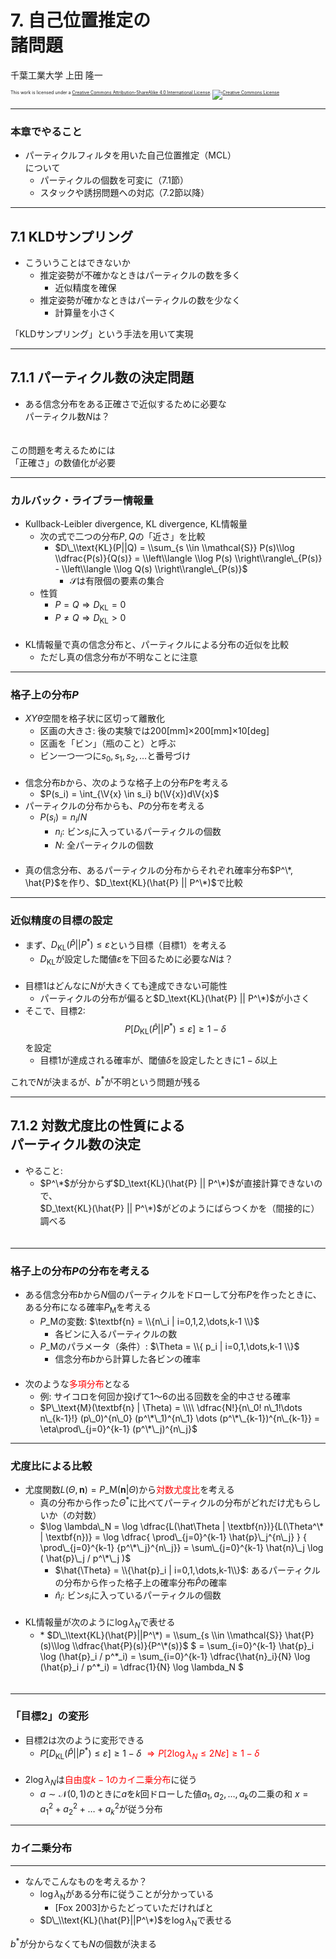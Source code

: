 $\newcommand{\V}[1]{\boldsymbol{#1}}$

# 7. 自己位置推定の<br />諸問題

千葉工業大学 上田 隆一

<p style="font-size:50%">
This work is licensed under a <a rel="license" href="http://creativecommons.org/licenses/by-sa/4.0/">Creative Commons Attribution-ShareAlike 4.0 International License</a>.
<a rel="license" href="http://creativecommons.org/licenses/by-sa/4.0/">
<img alt="Creative Commons License" style="border-width:0" src="https://i.creativecommons.org/l/by-sa/4.0/88x31.png" /></a>
</p>

---

### 本章でやること

* パーティクルフィルタを用いた自己位置推定（MCL）<br />について
    * パーティクルの個数を可変に（7.1節）
    * スタックや誘拐問題への対応（7.2節以降）

---

## 7.1 KLDサンプリング

* こういうことはできないか
    * 推定姿勢が不確かなときはパーティクルの数を多く
        * 近似精度を確保
    * 推定姿勢が確かなときはパーティクルの数を少なく
        * 計算量を小さく

「KLDサンプリング」という手法を用いて実現

---

## 7.1.1 パーティクル数の決定問題

* ある信念分布をある正確さで近似するために必要な<br />パーティクル数$N$は？<br />　

この問題を考えるためには<br />「正確さ」の数値化が必要

---

### カルバック・ライブラー情報量

* Kullback-Leibler divergence, KL divergence, KL情報量
    * 次の式で二つの分布$P,Q$の「近さ」を比較
        * $D\_\\text{KL}(P||Q) = \\sum_{s \\in \\mathcal{S}} P(s)\\log \\dfrac{P(s)}{Q(s)} = \\left\\langle \\log P(s) \\right\\rangle\_{P(s)} - \\left\\langle \\log Q(s) \\right\\rangle\_{P(s)}$
            * $\mathcal{S}$は有限個の要素の集合
    * 性質
        * $P=Q \Longrightarrow D_\text{KL} = 0$
        * $P\neq Q \Longrightarrow D_\text{KL} > 0$<br />　
* KL情報量で真の信念分布と、パーティクルによる分布の近似を比較
    * ただし真の信念分布が不明なことに注意


---

### 格子上の分布$P$

* $XY\theta$空間を格子状に区切って離散化
    * 区画の大きさ: 後の実験では200[mm]$\times$200[mm]$\times$10[deg]
    * 区画を「ビン」（瓶のこと）と呼ぶ
    * ビン一つ一つに$s_0, s_1, s_2, \dots$と番号づけ<br />　
* 信念分布$b$から、次のような格子上の分布$P$を考える
    * $P(s_i) = \int_{\V{x} \in s_i} b(\V{x})d\V{x}$
* パーティクルの分布からも、$P$の分布を考える
    * $P(s_i) = n_i/N$
        * $n_i$: ビン$s_i$に入っているパーティクルの個数
        * $N$: 全パーティクルの個数<br />　
* 真の信念分布、あるパーティクルの分布からそれぞれ確率分布$P^\*, \hat{P}$を作り、$D_\text{KL}(\hat{P} || P^\*)$で比較

---

### 近似精度の目標の設定

* まず、$D_\text{KL}(\hat{P} || P^*) \le\varepsilon$という目標（目標1）を考える
    * $D_\text{KL}$が設定した閾値$\varepsilon$を下回るために必要な$N$は？<br />　
* 目標1はどんなに$N$が大きくても達成できない可能性
    * パーティクルの分布が偏ると$D_\text{KL}(\hat{P} || P^\*)$が小さく
* そこで、目標2: $$P\left[ D_\text{KL}(\hat{P} || P^*) \le\varepsilon \right] \ge 1 - \delta$$
を設定
    * 目標1が達成される確率が、閾値$\delta$を設定したときに$1-\delta$以上

これで$N$が決まるが、$b^*$が不明という問題が残る

---

## 7.1.2 対数尤度比の性質による<br />パーティクル数の決定

* やること: 
    * $P^\*$が分からず$D_\text{KL}(\hat{P} || P^\*)$が直接計算できないので、<br />
    $D_\text{KL}(\hat{P} || P^\*)$がどのようにばらつくかを（間接的に）調べる<br />　

---

### 格子上の分布$P$の分布を考える

* ある信念分布$b$から$N$個のパーティクルをドローして分布$P$を作ったときに、ある分布になる確率$P_\text{M}$を考える
    * $P\_\text{M}$の変数: $\textbf{n} = \\{n\_i | i=0,1,2,\dots,k-1 \\}$
        * 各ビンに入るパーティクルの数
    * $P\_\text{M}$のパラメータ（条件）: $\Theta = \\{ p_i | i=0,1,\dots,k-1 \\}$
        * 信念分布$b$から計算した各ビンの確率<br />　
* 次のような<span style="color:red">多項分布</span>となる
    * 例: サイコロを何回か投げて1〜6の出る回数を全的中させる確率
    * $P\_\text{M}(\textbf{n} | \Theta) = \\\\ \dfrac{N!}{n\_0! n\_1!\dots n\_{k-1}!} (p\_0)^{n\_0} (p^\*\_1)^{n\_1} \dots (p^\*\_{k-1})^{n\_{k-1}} = \eta\prod\_{j=0}^{k-1} (p^\*\_j)^{n\_j}$


---

### 尤度比による比較

* 尤度関数$L(\Theta, \textbf{n}) = P\_\text{M}(\textbf{n} | \Theta)$から<span style="color:red">対数尤度比</span>を考える
    * 真の分布から作った$\Theta^*$に比べてパーティクルの分布がどれだけ尤もらしいか（の対数）
    * $\log \lambda\_N = \log \dfrac{L(\hat\Theta | \textbf{n})}{L(\Theta^\* | \textbf{n})} = \log \dfrac{ \prod\_{j=0}^{k-1} \hat{p}\_j^{n\_j} } { \prod\_{j=0}^{k-1} {p^\*\_j}^{n\_j}} =  \sum\_{j=0}^{k-1} \hat{n}\_j \log ( \hat{p}\_j / p^\*\_j )$ 
        * $\hat{\Theta} = \\{\hat{p}_i | i=0,1,\dots,k-1\\}$: あるパーティクルの分布から作った格子上の確率分布$\hat{P}$の確率
        * $\hat{n}_i$: ビン$s_i$に入っているパーティクルの個数<br />　
* KL情報量が次のように$\log \lambda_N$で表せる
    * \* $D\_\\text{KL}(\hat{P}||P^\*) = \\sum_{s \\in \\mathcal{S}} \hat{P}(s)\\log \\dfrac{\hat{P}(s)}{P^\*(s)}$
    $ = \sum\_{i=0}^{k-1} \hat{p}\_i \log (\hat{p}\_i / p^\*\_i) = \sum\_{i=0}^{k-1} \dfrac{\hat{n}\_i}{N} \log (\hat{p}\_i / p^\*\_i) = \dfrac{1}{N} \log \lambda_N $<br />　


---

### 「目標2」の変形

* 目標2は次のように変形できる
    * $P\left[ D_\text{KL}(\hat{P} || P^*) \le\varepsilon \right] \ge 1 - \delta$
    <span style="color:red">$\Longrightarrow P\left[ 2 \log \lambda_N \le 2N \varepsilon \right] \ge 1 - \delta$</span><br />　
* $2\log \lambda_N$は<span style="color:red">自由度$k-1$のカイ二乗分布</span>に従う
    * $a \sim \mathcal{N}(0, 1)$のときに$a$を$k$回ドローした値$a_1,a_2,\dots,a_k$の二乗の和
$x = a_1^2 + a_2^2 + \dots + a_k^2$が従う分布

---

### カイ二乗分布



---

* なんでこんなものを考えるか？
    * $\log \lambda_\text{N}$がある分布に従うことが分かっている
        * [Fox 2003]からたどっていただければと
    * $D\_\\text{KL}(\hat{P}||P^\*)$を$\log \lambda_\text{N}$で表せる

$b^*$が分からなくても$N$の個数が決まる

